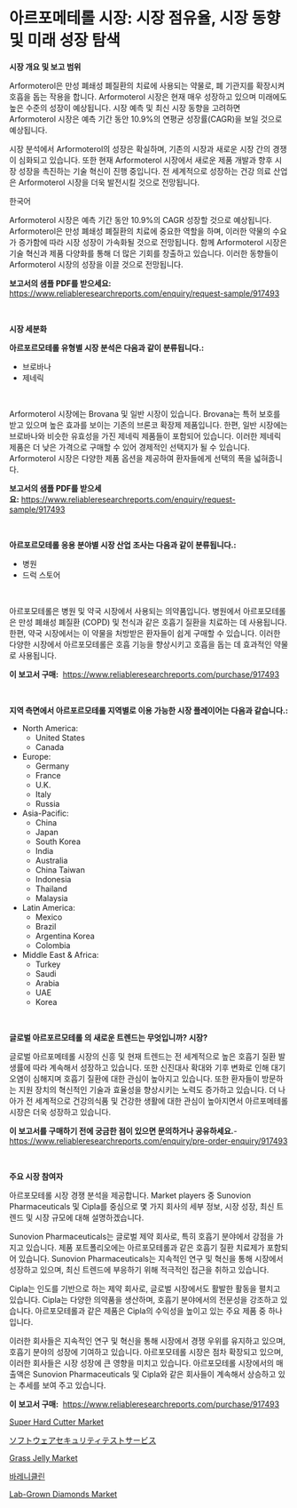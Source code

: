 <p><h1>아르포메테롤 시장: 시장 점유율, 시장 동향 및 미래 성장 탐색</h1></p><p><strong>시장 개요 및 보고 범위</strong></p>
<p><p>Arformoterol은 만성 폐쇄성 폐질환의 치료에 사용되는 약물로, 폐 기관지를 확장시켜 호흡을 돕는 작용을 합니다. Arformoterol 시장은 현재 매우 성장하고 있으며 미래에도 높은 수준의 성장이 예상됩니다. 시장 예측 및 최신 시장 동향을 고려하면 Arformoterol 시장은 예측 기간 동안 10.9%의 연평균 성장률(CAGR)을 보일 것으로 예상됩니다.</p><p>시장 분석에서 Arformoterol의 성장은 확실하며, 기존의 시장과 새로운 시장 간의 경쟁이 심화되고 있습니다. 또한 현재 Arformoterol 시장에서 새로운 제품 개발과 향후 시장 성장을 촉진하는 기술 혁신이 진행 중입니다. 전 세계적으로 성장하는 건강 의료 산업은 Arformoterol 시장을 더욱 발전시킬 것으로 전망됩니다.</p><p>한국어</p><p>Arformoterol 시장은 예측 기간 동안 10.9%의 CAGR 성장할 것으로 예상됩니다. Arformoterol은 만성 폐쇄성 폐질환의 치료에 중요한 역할을 하며, 이러한 약물의 수요가 증가함에 따라 시장 성장이 가속화될 것으로 전망됩니다. 함께 Arformoterol 시장은 기술 혁신과 제품 다양화를 통해 더 많은 기회를 창출하고 있습니다. 이러한 동향들이 Arformoterol 시장의 성장을 이끌 것으로 전망됩니다.</p></p>
<p><strong>보고서의 샘플 PDF를 받으세요:</strong> <a href="https://www.reliableresearchreports.com/enquiry/request-sample/917493">https://www.reliableresearchreports.com/enquiry/request-sample/917493</a></p>
<p>&nbsp;</p>
<p><strong>시장 세분화</strong></p>
<p><strong>아르포르모테롤 유형별 시장 분석은 다음과 같이 분류됩니다.:</strong></p>
<p><ul><li>브로바나</li><li>제네릭</li></ul></p>
<p>&nbsp;</p>
<p><p>Arformoterol 시장에는 Brovana 및 일반 시장이 있습니다. Brovana는 특허 보호를 받고 있으며 높은 효과를 보이는 기존의 브론코 확장제 제품입니다. 한편, 일반 시장에는 브로바나와 비슷한 유효성을 가진 제네릭 제품들이 포함되어 있습니다. 이러한 제네릭 제품은 더 낮은 가격으로 구매할 수 있어 경제적인 선택지가 될 수 있습니다. Arformoterol 시장은 다양한 제품 옵션을 제공하여 환자들에게 선택의 폭을 넓혀줍니다.</p></p>
<p><strong>보고서의 샘플 PDF를 받으세요:</strong>&nbsp;<a href="https://www.reliableresearchreports.com/enquiry/request-sample/917493">https://www.reliableresearchreports.com/enquiry/request-sample/917493</a></p>
<p>&nbsp;</p>
<p><strong> 아르포르모테롤 응용 분야별 시장 산업 조사는 다음과 같이 분류됩니다.:</strong></p>
<p><ul><li>병원</li><li>드럭 스토어</li></ul></p>
<p>&nbsp;</p>
<p><p>아르포모테롤은 병원 및 약국 시장에서 사용되는 의약품입니다. 병원에서 아르포모테롤은 만성 폐쇄성 폐질환 (COPD) 및 천식과 같은 호흡기 질환을 치료하는 데 사용됩니다. 한편, 약국 시장에서는 이 약물을 처방받은 환자들이 쉽게 구매할 수 있습니다. 이러한 다양한 시장에서 아르포모테롤은 호흡 기능을 향상시키고 호흡을 돕는 데 효과적인 약물로 사용됩니다.</p></p>
<p><strong>이 보고서 구매:</strong>&nbsp; <a href="https://www.reliableresearchreports.com/purchase/917493">https://www.reliableresearchreports.com/purchase/917493</a></p>
<p>&nbsp;</p>
<p><strong>지역 측면에서 아르포르모테롤 지역별로 이용 가능한 시장 플레이어는 다음과 같습니다.:</strong></p>
<p><ul>
    <li>
        North America:
        <ul>
            <li>United States</li>
            <li>Canada</li>
        </ul>
    </li>
    <li>
        Europe:
        <ul>
            <li>Germany</li>
            <li>France</li>
            <li>U.K.</li>
            <li>Italy</li>
            <li>Russia</li>
        </ul>
    </li>
    <li>
        Asia-Pacific:
        <ul>
            <li>China</li>
            <li>Japan</li>
            <li>South Korea</li>
            <li>India</li>
            <li>Australia</li>
            <li>China Taiwan</li>
            <li>Indonesia</li>
            <li>Thailand</li>
            <li>Malaysia</li>
        </ul>
    </li>
    <li>
        Latin America:
        <ul>
            <li>Mexico</li>
            <li>Brazil</li>
            <li>Argentina Korea</li>
            <li>Colombia</li>
        </ul>
    </li>
    <li>
        Middle East & Africa:
        <ul>
            <li>Turkey</li>
            <li>Saudi</li>
            <li>Arabia</li>
            <li>UAE</li>
            <li>Korea</li>
        </ul>
    </li>
    </ul></p>
<p>&nbsp;</p>
<p><strong>글로벌 아르포르모테롤 의 새로운 트렌드는 무엇입니까? 시장?</strong></p>
<p><p>글로벌 아르포메테롤 시장의 신흥 및 현재 트렌드는 전 세계적으로 높은 호흡기 질환 발생률에 따라 계속해서 성장하고 있습니다. 또한 신진대사 확대와 기후 변화로 인해 대기 오염이 심해지며 호흡기 질환에 대한 관심이 높아지고 있습니다. 또한 환자들이 방문하는 지원 장치의 혁신적인 기술과 효율성을 향상시키는 노력도 증가하고 있습니다. 더 나아가 전 세계적으로 건강의식품 및 건강한 생활에 대한 관심이 높아지면서 아르포메테롤 시장은 더욱 성장하고 있습니다.</p></p>
<p><strong>이 보고서를 구매하기 전에 궁금한 점이 있으면 문의하거나 공유하세요.</strong>- <a href="https://www.reliableresearchreports.com/enquiry/pre-order-enquiry/917493">https://www.reliableresearchreports.com/enquiry/pre-order-enquiry/917493</a></p>
<p>&nbsp;</p>
<p><strong>주요 시장 참여자</strong></p>
<p><p>아르포모테롤 시장 경쟁 분석을 제공합니다. Market players 중 Sunovion Pharmaceuticals 및 Cipla를 중심으로 몇 가지 회사의 세부 정보, 시장 성장, 최신 트렌드 및 시장 규모에 대해 설명하겠습니다. </p><p>Sunovion Pharmaceuticals는 글로벌 제약 회사로, 특히 호흡기 분야에서 강점을 가지고 있습니다. 제품 포트폴리오에는 아르포모테롤과 같은 호흡기 질환 치료제가 포함되어 있습니다. Sunovion Pharmaceuticals는 지속적인 연구 및 혁신을 통해 시장에서 성장하고 있으며, 최신 트렌드에 부응하기 위해 적극적인 접근을 취하고 있습니다. </p><p>Cipla는 인도를 기반으로 하는 제약 회사로, 글로벌 시장에서도 활발한 활동을 펼치고 있습니다. Cipla는 다양한 의약품을 생산하며, 호흡기 분야에서의 전문성을 강조하고 있습니다. 아르포모테롤과 같은 제품은 Cipla의 수익성을 높이고 있는 주요 제품 중 하나입니다. </p><p>이러한 회사들은 지속적인 연구 및 혁신을 통해 시장에서 경쟁 우위를 유지하고 있으며, 호흡기 분야의 성장에 기여하고 있습니다. 아르포모테롤 시장은 점차 확장되고 있으며, 이러한 회사들은 시장 성장에 큰 영향을 미치고 있습니다. 아르포모테롤 시장에서의 매출액은 Sunovion Pharmaceuticals 및 Cipla와 같은 회사들이 계속해서 상승하고 있는 추세를 보여 주고 있습니다.</p></p>
<p><strong>이 보고서 구매:</strong>&nbsp;&nbsp;<a href="https://www.reliableresearchreports.com/purchase/917493">https://www.reliableresearchreports.com/purchase/917493</a></p>
<p><p><a href="https://issuu.com/reportprime-2/docs/super-hard-cutter-market-size-2030.pptx">Super Hard Cutter Market</a></p><p><a href="https://github.com/mreklxf44233/Market-Research-Report-List-1/blob/main/6501928183325.md">ソフトウェアセキュリティテストサービス</a></p><p><a href="https://github.com/bmorecock/Market-Research-Report-List-2/blob/main/grass-jelly-market.md">Grass Jelly Market</a></p><p><a href="https://github.com/vsr06p4p49/Market-Research-Report-List-1/blob/main/1068311183389.md">바레니클린</a></p><p><a href="https://issuu.com/reportprime-2/docs/lab-grown-diamonds-market-size-2030.pptx">Lab-Grown Diamonds Market</a></p></p>
